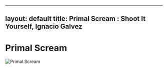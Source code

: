 
---
layout: default
title: Primal Scream : Shoot It Yourself, Ignacio Galvez
---

# Primal Scream

![Primal Scream](http://assets.farmhouse.co/publishing/1-shoot-it-yourself/images/primal-scream-1.jpg)

